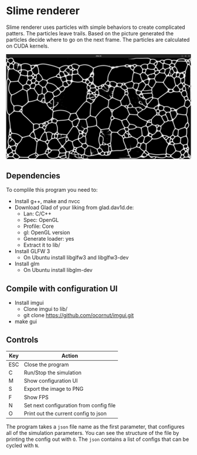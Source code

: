 
# Slime renderer

Slime renderer uses particles with simple behaviors to create complicated patters. The particles leave trails. Based on the picture generated the particles decide where to go on the next frame. The particles are calculated on CUDA kernels.

![](slime.png)

## Dependencies

To complile this program you need to:

- Install g++, make and nvcc
- Download Glad of your liking from glad.dav1d.de:
	- Lan: C/C++
	- Spec: OpenGL
	- Profile: Core 
	- gl: OpenGL version
	- Generate loader: yes
	- Extract it to lib/
- Install GLFW 3
	- On Ubuntu install libglfw3 and libglfw3-dev
- Install glm
	- On Ubuntu install libglm-dev

## Compile with configuration UI

- Install imgui
	- Clone imgui to lib/
	- git clone https://github.com/ocornut/imgui.git
- make gui

## Controls

| **Key** | **Action**                         |
|---------|-------------------------------------|
| ESC     | Close the program                   |
| C       | Run/Stop the simulation             |
| M       | Show configuration UI               |
| S       | Export the image to PNG             |
| F       | Show FPS                            |
| N       | Set next configuration from config file |
| O		  | Print out the current config to json |

The program takes a ``json`` file name as the first parameter, that configures all of the simulation parameters. You can see the structure of the file by printing the config out with ``O``. The ``json`` contains a list of configs that can be cycled with ``N``.